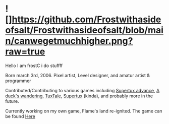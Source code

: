 
# ![]https://github.com/Frostwithasideofsalt/Frostwithasideofsalt/blob/main/canwegetmuchhigher.png?raw=true

Hello I am frostC i do stuffff

Born march 3rd, 2006. Pixel artist, Level designer, and amatur artist & programmer 

Contributed/Contributing to various games including [Supertux advance](https://github.com/KelvinShadewing/supertux-advance), [A duck's wandering](https://github.com/A-Ducks-Wanderings/a-ducks-wanderings), [TuxTale](https://github.com/UbuntuJackson/Tuxtale), [Supertux](https://github.com/SuperTux/supertux) (kinda), and probably more in the future. 

Currently working on my own game, Flame's land re-ignited. The game can be found [Here](https://github.com/Frostwithasideofsalt/Reignited)
